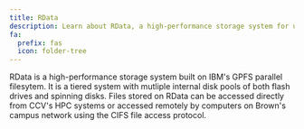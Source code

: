 ```yaml
---
title: RData
description: Learn about RData, a high-performance storage system for use with CCV's HPC systems.
fa:
  prefix: fas
  icon: folder-tree
---
```

RData is a high-performance storage system built on IBM's GPFS parallel filesytem. It is a tiered system with mutliple internal disk pools of both flash drives and spinning disks. Files stored on RData can be accessed directly from CCV's HPC systems or accessed remotely by computers on Brown's campus network using the CIFS file access protocol.